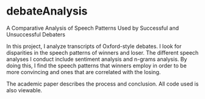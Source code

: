 # debateAnalysis
A Comparative Analysis of Speech Patterns Used by Successful and Unsuccessful Debaters

In this project, I analyze transcripts of Oxford-style debates. I look for 
disparities in the speech patterns of winners and loser. The different speech 
analyses I conduct include sentiment analysis and n-grams analysis. By 
doing this, I find the speech patterns that winners employ in order to be more convincing
and ones that are correlated with the losing.

The academic paper describes the process and conclusion. All code used is also viewable.
